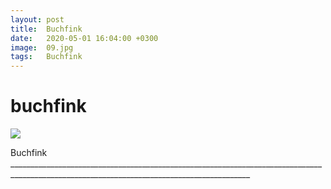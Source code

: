 ```yaml
---
layout: post
title:  Buchfink
date:   2020-05-01 16:04:00 +0300
image:  09.jpg
tags:   Buchfink
---
```

# buchfink

![]({{site.baseurl}}/img/00.jpg)

Buchfink __________________________________________________________________________________________________________________________________________
